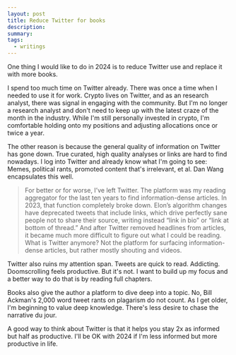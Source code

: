 ```yaml
---
layout: post
title: Reduce Twitter for books
description:
summary:
tags:
  - writings
---
```


One thing I would like to do in 2024 is to reduce Twitter use and replace it with more books.

I spend too much time on Twitter already. There was once a time when I needed to use it for work. Crypto lives on Twitter, and as an research analyst, there was signal in engaging with the community. But I'm no longer a research analyst and don't need to keep up with the latest craze of the month in the industry. While I'm still personally invested in crypto, I'm comfortable holding onto my positions and adjusting allocations once or twice a year.

The other reason is because the general quality of information on Twitter has gone down. True curated, high quality analyses or links are hard to find nowadays. I log into Twitter and already know what I'm going to see: Memes, political rants, promoted content that's irrelevant, et al. Dan Wang encapsulates this well.

> For better or for worse, I’ve left Twitter. The platform was my reading aggregator for the last ten years to find information-dense articles. In 2023, that function completely broke down. Elon’s algorithm changes have deprecated tweets that include links, which drive perfectly sane people not to share their source, writing instead “link in bio” or “link at bottom of thread.” And after Twitter removed headlines from articles, it became much more difficult to figure out what I could be reading. What is Twitter anymore? Not the platform for surfacing information-dense articles, but rather mostly shouting and videos.

Twitter also ruins my attention span. Tweets are quick to read. Addicting. Doomscrolling feels productive. But it's not. I want to build up my focus and a better way to do that is by reading full chapters.

Books also give the author a platform to dive deep into a topic. No, Bill Ackman's 2,000 word tweet rants on plagarism do not count. As I get older, I'm beginning to value deep knowledge. There's less desire to chase the narrative du jour.

A good way to think about Twitter is that it helps you stay 2x as informed but half as productive. I'll be OK with 2024 if I'm less informed but more productive in life.
